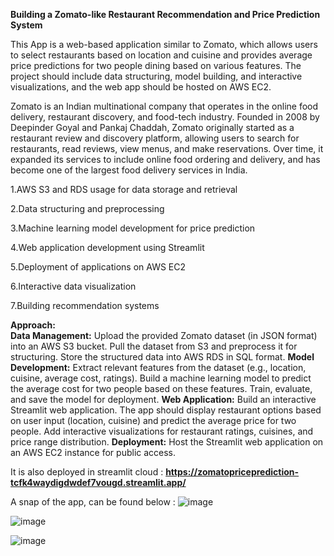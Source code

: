 **Building a Zomato-like Restaurant Recommendation and Price Prediction System**

This App is a web-based application similar to Zomato, which allows users to select restaurants based on location and cuisine and provides average price predictions for two people dining based on various features. The project should include data structuring, model building, and interactive visualizations, and the web app should be hosted on AWS EC2.

Zomato is an Indian multinational company that operates in the online food delivery, restaurant discovery, and food-tech industry. Founded in 2008 by Deepinder Goyal and Pankaj Chaddah, Zomato originally started as a restaurant review and discovery platform, allowing users to search for restaurants, read reviews, view menus, and make reservations. Over time, it expanded its services to include online food ordering and delivery, and has become one of the largest food delivery services in India.


1.AWS S3 and RDS usage for data storage and retrieval

2.Data structuring and preprocessing

3.Machine learning model development for price prediction

4.Web application development using Streamlit

5.Deployment of applications on AWS EC2

6.Interactive data visualization

7.Building recommendation systems


**Approach:**<br>
**Data Management:**
  Upload the provided Zomato dataset (in JSON format) into an AWS S3 bucket.
  Pull the dataset from S3 and preprocess it for structuring.
  Store the structured data into AWS RDS in SQL format.
**Model Development:**
  Extract relevant features from the dataset (e.g., location, cuisine, average cost, ratings).
  Build a machine learning model to predict the average cost for two people based on these features.
  Train, evaluate, and save the model for deployment.
**Web Application:**
  Build an interactive Streamlit web application.
  The app should display restaurant options based on user input (location, cuisine) and predict the average price for two people.
  Add interactive visualizations for restaurant ratings, cuisines, and price range distribution.
**Deployment:**
  Host the Streamlit web application on an AWS EC2 instance for public access.

It is also deployed in streamlit cloud : 
**https://zomatopriceprediction-tcfk4waydigdwdef7vougd.streamlit.app/**


A snap of the app, can be found below :
![image](https://github.com/user-attachments/assets/3417cdbe-bf40-4346-9a25-7ff26b7f8772)


![image](https://github.com/user-attachments/assets/16c1e987-057f-4f8e-a1d0-d049499f1e12)


![image](https://github.com/user-attachments/assets/19c2a3f2-38d9-4dd7-a03e-f980f2c26bda)

